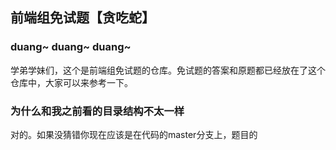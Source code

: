 ## 前端组免试题【贪吃蛇】
### duang~ duang~ duang~
学弟学妹们，这个是前端组免试题的仓库。免试题的答案和原题都已经放在了这个仓库中，大家可以来参考一下。

### 为什么和我之前看的目录结构不太一样

对的。如果没猜错你现在应该是在代码的master分支上，题目的